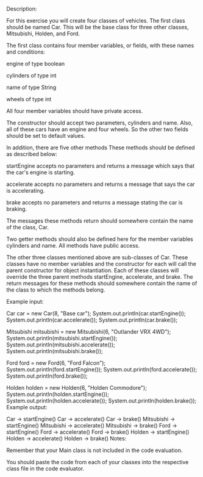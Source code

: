 Description:

For this exercise you will create four classes of vehicles. The first class should be named Car. This will be the base class for three other classes, Mitsubishi, Holden, and Ford.

The first class contains four member variables, or fields, with these names and conditions:

engine of type boolean

cylinders of type int

name of type String

wheels of type int

All four member variables should have private access.

The constructor should accept two parameters, cylinders and name. Also, all of these cars have an engine and four wheels. So the other two fields should be set to default values.

In addition, there are five other methods These methods should be defined as described below:

startEngine accepts no parameters and returns a message which says that the car's engine is starting.

accelerate accepts no parameters and returns a message that says the car is accelerating.

brake accepts no parameters and returns a message stating the car is braking.

The messages these methods return should somewhere contain the name of the class, Car.

Two getter methods should also be defined here for the member variables cylinders and name. All methods have public access.

The other three classes mentioned above are sub-classes of Car. These classes have no member variables and the constructor for each will call the parent constructor for object instantiation. Each of these classes will override the three parent methods startEngine, accelerate, and brake. The return messages for these methods should somewhere contain the name of the class to which the methods belong.

Example input:

Car car = new Car(8, "Base car"); System.out.println(car.startEngine()); System.out.println(car.accelerate()); System.out.println(car.brake());

Mitsubishi mitsubishi = new Mitsubishi(6, "Outlander VRX 4WD"); System.out.println(mitsubishi.startEngine()); System.out.println(mitsubishi.accelerate()); System.out.println(mitsubishi.brake());

Ford ford = new Ford(6, "Ford Falcon"); System.out.println(ford.startEngine()); System.out.println(ford.accelerate()); System.out.println(ford.brake());

Holden holden = new Holden(6, "Holden Commodore"); System.out.println(holden.startEngine()); System.out.println(holden.accelerate()); System.out.println(holden.brake()); Example output:

Car -> startEngine() Car -> accelerate() Car -> brake() Mitsubishi -> startEngine() Mitsubishi -> accelerate() Mitsubishi -> brake() Ford -> startEngine() Ford -> accelerate() Ford -> brake() Holden -> startEngine() Holden -> accelerate() Holden -> brake() Notes:

Remember that your Main class is not included in the code evaluation.

You should paste the code from each of your classes into the respective class file in the code evaluator.